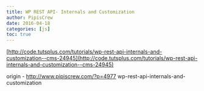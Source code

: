 ```yaml
---
title: WP REST API- Internals and Customization
author: PipisCrew
date: 2016-04-18
categories: [js]
toc: true
---
```


[http://code.tutsplus.com/tutorials/wp-rest-api-internals-and-customization--cms-24945](http://code.tutsplus.com/tutorials/wp-rest-api-internals-and-customization--cms-24945)

origin - http://www.pipiscrew.com/?p=4977 wp-rest-api-internals-and-customization